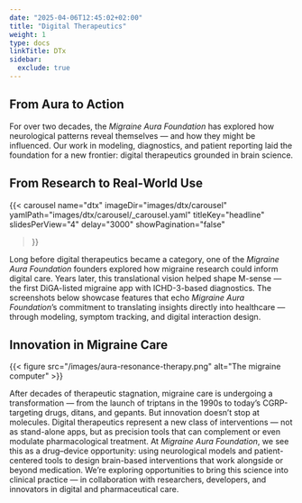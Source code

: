 ```yaml
---
date: "2025-04-06T12:45:02+02:00"
title: "Digital Therapeutics"
weight: 1
type: docs
linkTitle: DTx
sidebar:
  exclude: true
---
```



## From Aura to Action

For over two decades, the _Migraine Aura Foundation_ has explored how neurological patterns reveal themselves — and how they might be influenced. Our work in modeling, diagnostics, and patient reporting laid the foundation for a new frontier: digital therapeutics grounded in brain science.


## From Research to Real-World Use


{{< carousel
  name="dtx"
  imageDir="images/dtx/carousel"
  yamlPath="images/dtx/carousel/_carousel.yaml"
  titleKey="headline"
  slidesPerView="4"
  delay="3000"
  showPagination="false"
>}}


Long before digital therapeutics became a category, one of the _Migraine Aura Foundation_ founders explored how migraine research could inform digital care. Years later, this translational vision helped shape M-sense — the first DiGA-listed migraine app with ICHD-3-based diagnostics. The screenshots below showcase features that echo _Migraine Aura Foundation_’s commitment to translating insights directly into healthcare — through modeling, symptom tracking, and digital interaction design.

## Innovation in Migraine Care

{{< figure src="/images/aura-resonance-therapy.png" alt="The migraine computer"  >}}


After decades of therapeutic stagnation, migraine care is undergoing a transformation — from the launch of triptans in the 1990s to today’s CGRP-targeting drugs, ditans, and gepants. But innovation doesn’t stop at molecules. Digital therapeutics represent a new class of interventions — not as stand-alone apps, but as precision tools that can complement or even modulate pharmacological treatment. At _Migraine Aura Foundation_, we see this as a drug–device opportunity: using neurological models and patient-centered tools to design brain-based interventions that work alongside or beyond medication.
We’re exploring opportunities to bring this science into clinical practice — in collaboration with researchers, developers, and innovators in digital and pharmaceutical care.
